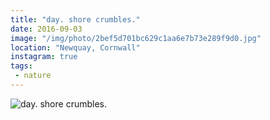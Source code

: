 ```yaml
---
title: "day. shore crumbles."
date: 2016-09-03
image: "/img/photo/2bef5d701bc629c1aa6e7b73e289f9d0.jpg"
location: "Newquay, Cornwall"
instagram: true
tags:
 - nature
---
```


![day. shore crumbles.](/img/photo/2bef5d701bc629c1aa6e7b73e289f9d0.jpg)

